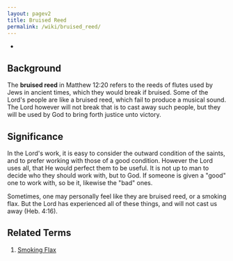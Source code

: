 ```yaml
---
layout: pagev2
title: Bruised Reed
permalink: /wiki/bruised_reed/
---
```

- [](#)

## Background

The **bruised reed** in Matthew 12:20 refers to the reeds of flutes used by Jews in ancient times, which they would break if bruised. Some of the Lord's people are like a bruised reed, which fail to produce a musical sound. The Lord however will not break that is to cast away such people, but they will be used by God to bring forth justice unto victory.

## Significance

In the Lord's work, it is easy to consider the outward condition of the saints, and to prefer working with those of a good condition. However the Lord uses all, that He would perfect them to be useful. It is not up to man to decide who they should work with, but to God. If someone is given a "good" one to work with, so be it, likewise the "bad" ones.

Sometimes, one may personally feel like they are bruised reed, or a smoking flax. But the Lord has experienced all of these things, and will not cast us away (Heb. 4:16). 

## Related Terms
1. [Smoking Flax](../smoking_flax)